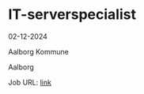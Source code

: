 # IT-serverspecialist
02-12-2024

Aalborg Kommune

Aalborg

Job URL: [link](https://aalborg.career.emply.com/ad/it-serverspecialist/i6ncvb/da)



